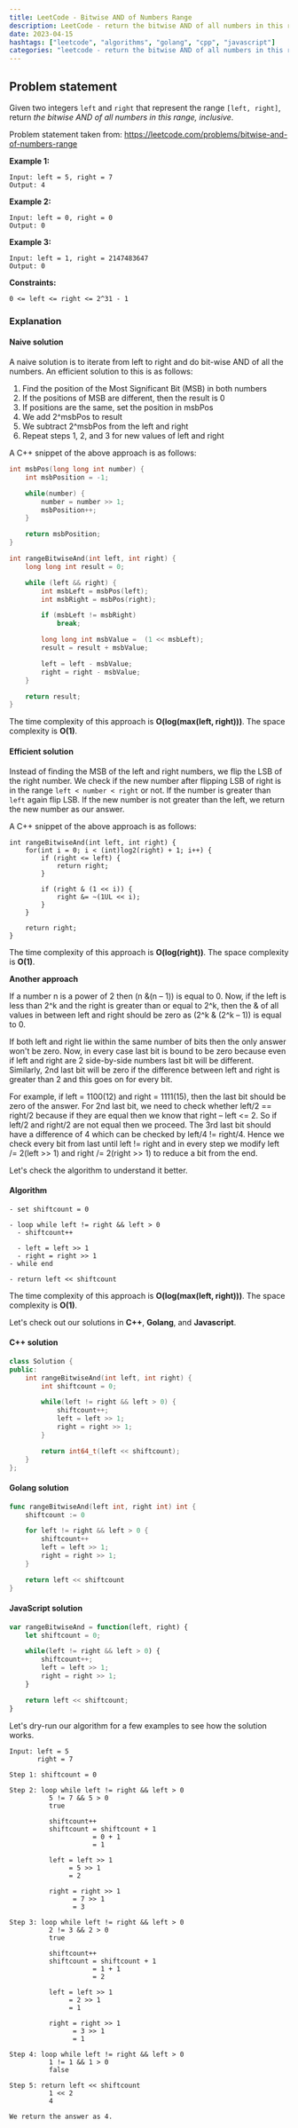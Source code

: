 ```yaml
---
title: LeetCode - Bitwise AND of Numbers Range
description: LeetCode - return the bitwise AND of all numbers in this range, inclusive using C++, Golang, and JavaScript.
date: 2023-04-15
hashtags: ["leetcode", "algorithms", "golang", "cpp", "javascript"]
categories: "leetcode - return the bitwise AND of all numbers in this range, c++, golang, javascript"
---
```


## Problem statement

Given two integers `left` and `right` that represent the range `[left, right]`, return *the bitwise AND of all numbers in this range, inclusive*.

Problem statement taken from: <a href='https://leetcode.com/problems/bitwise-and-of-numbers-range' target='_blank'>https://leetcode.com/problems/bitwise-and-of-numbers-range</a>

**Example 1:**

```
Input: left = 5, right = 7
Output: 4
```

**Example 2:**

```
Input: left = 0, right = 0
Output: 0
```

**Example 3:**

```
Input: left = 1, right = 2147483647
Output: 0
```

**Constraints:**

```
0 <= left <= right <= 2^31 - 1
```

### Explanation

#### Naive solution

A naive solution is to iterate from left to right and do bit-wise AND of all the numbers. An efficient solution to this is as follows:

1. Find the position of the Most Significant Bit (MSB) in both numbers
2. If the positions of MSB are different, then the result is 0
3. If positions are the same, set the position in msbPos
4. We add 2^msbPos to result
5. We subtract 2^msbPos from the left and right
6. Repeat steps 1, 2, and 3 for new values of left and right

A C++ snippet of the above approach is as follows:

```cpp
int msbPos(long long int number) {
    int msbPosition = -1;

    while(number) {
        number = number >> 1;
        msbPosition++;
    }

    return msbPosition;
}

int rangeBitwiseAnd(int left, int right) {
    long long int result = 0;

    while (left && right) {
        int msbLeft = msbPos(left);
        int msbRight = msbPos(right);

        if (msbLeft != msbRight)
            break;

        long long int msbValue =  (1 << msbLeft);
        result = result + msbValue;

        left = left - msbValue;
        right = right - msbValue;
    }

    return result;
}
```

The time complexity of this approach is **O(log(max(left, right)))**. The space complexity is **O(1)**.

#### Efficient solution

Instead of finding the MSB of the left and right numbers, we flip the LSB of the right number. We check if the new number after flipping LSB of right is in the range `left < number < right` or not. If the number is greater than `left` again flip LSB. If the new number is not greater than the left, we return the new number as our answer.

A C++ snippet of the above approach is as follows:

```
int rangeBitwiseAnd(int left, int right) {
    for(int i = 0; i < (int)log2(right) + 1; i++) {
        if (right <= left) {
            return right;
        }

        if (right & (1 << i)) {
            right &= ~(1UL << i);
        }
    }

    return right;
}
```

The time complexity of this approach is **O(log(right))**. The space complexity is **O(1)**.

**Another approach**

If a number n is a power of 2 then (n &(n – 1)) is equal to 0. Now, if the left is less than 2^k and the right is greater than or equal to 2^k, then the & of all values in between left and right should be zero as (2^k & (2^k – 1)) is equal to 0.

If both left and right lie within the same number of bits then the only answer won't be zero. Now, in every case last bit is bound to be zero because even if left and right are 2 side-by-side numbers last bit will be different. Similarly, 2nd last bit will be zero if the difference between left and right is greater than 2 and this goes on for every bit.

For example, if left = 1100(12) and right = 1111(15), then the last bit should be zero of the answer. For 2nd last bit, we need to check whether left/2 == right/2 because if they are equal then we know that right – left <= 2. So if left/2 and right/2 are not equal then we proceed. The 3rd last bit should have a difference of 4 which can be checked by left/4 != right/4. Hence we check every bit from last until left != right and in every step we modify left /= 2(left >> 1) and right /= 2(right >> 1) to reduce a bit from the end.

Let's check the algorithm to understand it better.

#### Algorithm

```
- set shiftcount = 0

- loop while left != right && left > 0
  - shiftcount++

  - left = left >> 1
  - right = right >> 1
- while end

- return left << shiftcount
```

The time complexity of this approach is **O(log(max(left, right)))**. The space complexity is **O(1)**.

Let's check out our solutions in **C++**, **Golang**, and **Javascript**.

#### C++ solution

```cpp
class Solution {
public:
    int rangeBitwiseAnd(int left, int right) {
        int shiftcount = 0;

        while(left != right && left > 0) {
            shiftcount++;
            left = left >> 1;
            right = right >> 1;
        }

        return int64_t(left << shiftcount);
    }
};
```

#### Golang solution

```go
func rangeBitwiseAnd(left int, right int) int {
    shiftcount := 0

    for left != right && left > 0 {
        shiftcount++
        left = left >> 1;
        right = right >> 1;
    }

    return left << shiftcount
}
```

#### JavaScript solution

```javascript
var rangeBitwiseAnd = function(left, right) {
    let shiftcount = 0;

    while(left != right && left > 0) {
        shiftcount++;
        left = left >> 1;
        right = right >> 1;
    }

    return left << shiftcount;
}
```

Let's dry-run our algorithm for a few examples to see how the solution works.

```
Input: left = 5
       right = 7

Step 1: shiftcount = 0

Step 2: loop while left != right && left > 0
          5 != 7 && 5 > 0
          true

          shiftcount++
          shiftcount = shiftcount + 1
                     = 0 + 1
                     = 1

          left = left >> 1
               = 5 >> 1
               = 2

          right = right >> 1
                = 7 >> 1
                = 3

Step 3: loop while left != right && left > 0
          2 != 3 && 2 > 0
          true

          shiftcount++
          shiftcount = shiftcount + 1
                     = 1 + 1
                     = 2

          left = left >> 1
               = 2 >> 1
               = 1

          right = right >> 1
                = 3 >> 1
                = 1

Step 4: loop while left != right && left > 0
          1 != 1 && 1 > 0
          false

Step 5: return left << shiftcount
          1 << 2
          4

We return the answer as 4.
```
